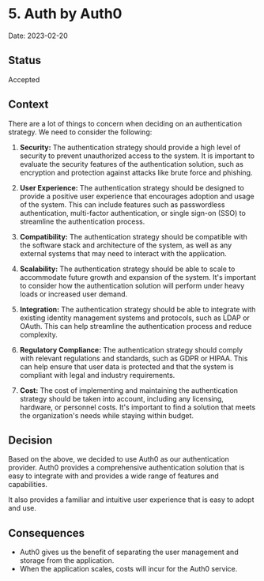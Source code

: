 # 5. Auth by Auth0

Date: 2023-02-20

## Status

Accepted

## Context

There are a lot of things to concern when deciding on an authentication strategy. We need to consider the following:

1. **Security:** The authentication strategy should provide a high level of security to
   prevent unauthorized access to the system. It is important to evaluate the security
   features of the authentication solution, such as encryption and protection against
   attacks like brute force and phishing.

2. **User Experience:** The authentication strategy should be designed to provide a
   positive user experience that encourages adoption and usage of the system. This can
   include features such as passwordless authentication, multi-factor authentication,
   or single sign-on (SSO) to streamline the authentication process.

3. **Compatibility:** The authentication strategy should be compatible with the
   software stack and architecture of the system, as well as any external systems that
   may need to interact with the application.

4. **Scalability:** The authentication strategy should be able to scale to accommodate
   future growth and expansion of the system. It's important to consider how the
   authentication solution will perform under heavy loads or increased user demand.

5. **Integration:** The authentication strategy should be able to integrate with
   existing identity management systems and protocols, such as LDAP or OAuth. This can
   help streamline the authentication process and reduce complexity.

6. **Regulatory Compliance:** The authentication strategy should comply with relevant
   regulations and standards, such as GDPR or HIPAA. This can help ensure that user data
   is protected and that the system is compliant with legal and industry requirements.

7. **Cost:** The cost of implementing and maintaining the authentication strategy
   should be taken into account, including any licensing, hardware, or personnel costs.
   It's important to find a solution that meets the organization's needs while staying
   within budget.


## Decision

Based on the above, we decided to use Auth0 as our authentication provider.
Auth0 provides a comprehensive authentication solution that is easy to integrate with and
provides a wide range of features and capabilities.

It also provides a familiar and intuitive user experience that is easy to adopt and use.


## Consequences

- Auth0 gives us the benefit of separating the user management and storage from the application.
- When the application scales, costs will incur for the Auth0 service.
